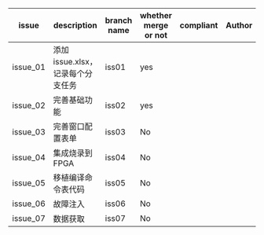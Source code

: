 | issue    | description                      | branch name | whether merge or not | compliant | Author | finish date |
| -------- | -------------------------------- | ----------- | -------------------- | --------- | ------ | ----------- |
| issue_01 | 添加issue.xlsx，记录每个分支任务 | iss01       | yes                  |           |        | 2023/6/15   |
| issue_02 | 完善基础功能                     | iss02       | yes                  |           |        | 2023/10/31  |
| issue_03 | 完善窗口配置表单                 | iss03       | No                   |           |        | 正在完成    |
| issue_04 | 集成烧录到FPGA                   | iss04       | No                   |           |        | 正在完成    |
| issue_05 | 移植编译命令表代码               | iss05       | No                   |           |        | 正在完成    |
| issue_06 | 故障注入                         | iss06       | No                   |           |        | 正在完成    |
| issue_07 | 数据获取                         | iss07       | No                   |           |        | 正在完成    |

